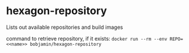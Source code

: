 # hexagon-repository
Lists out available repositories and build images

command to retrieve repository, if it exists:
```docker run --rm --env REPO=<<name>> bobjamin/hexagon-repository```
